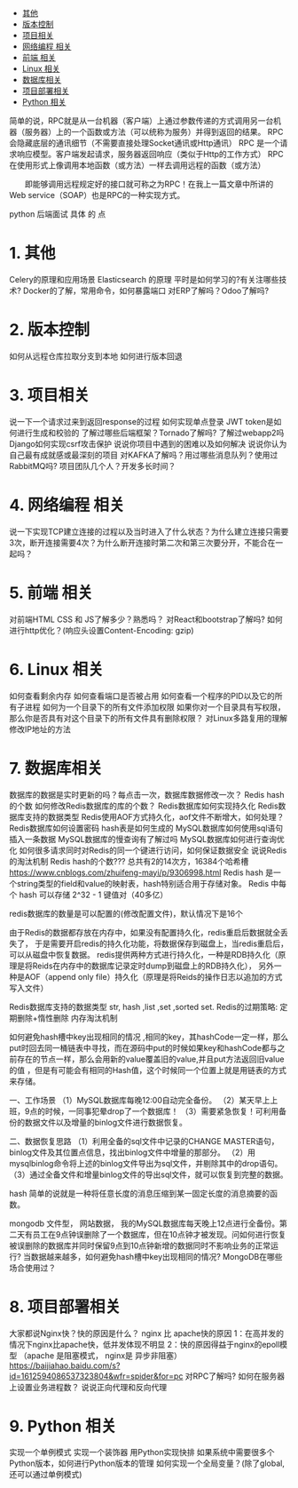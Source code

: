<!-- TOC -->

- [其他](#其他)
- [版本控制](#版本控制)
- [项目相关](#项目相关)
- [网络编程 相关](#网络编程-相关)
- [前端 相关](#前端-相关)
- [Linux 相关](#linux-相关)
- [数据库相关](#数据库相关)
- [项目部署相关](#项目部署相关)
- [Python 相关](#python-相关)

<!-- /TOC -->
简单的说，RPC就是从一台机器（客户端）上通过参数传递的方式调用另一台机器（服务器）上的一个函数或方法（可以统称为服务）并得到返回的结果。
    RPC 会隐藏底层的通讯细节（不需要直接处理Socket通讯或Http通讯）
    RPC 是一个请求响应模型。客户端发起请求，服务器返回响应（类似于Http的工作方式）
    RPC 在使用形式上像调用本地函数（或方法）一样去调用远程的函数（或方法）

　　即能够调用远程规定好的接口就可称之为RPC！在我上一篇文章中所讲的Web service（SOAP）也是RPC的一种实现方式。



python 后端面试  具体 的 点

# 1. 其他
Celery的原理和应用场景
Elasticsearch 的原理
平时是如何学习的?有关注哪些技术?
Docker的了解，常用命令，如何暴露端口
对ERP了解吗？Odoo了解吗?

# 2. 版本控制
如何从远程仓库拉取分支到本地
如何进行版本回退

# 3. 项目相关
说一下一个请求过来到返回response的过程
如何实现单点登录
JWT token是如何进行生成和校验的
了解过哪些后端框架？Tornado了解吗?
了解过webapp2吗
Django如何实现csrf攻击保护
说说你项目中遇到的困难以及如何解决
说说你认为自己最有成就感或最深刻的项目
对KAFKA了解吗？用过哪些消息队列？使用过RabbitMQ吗?
项目团队几个人？开发多长时间？

# 4. 网络编程 相关
说一下实现TCP建立连接的过程以及当时进入了什么状态？为什么建立连接只需要3次，断开连接需要4次？为什么断开连接时第二次和第三次要分开，不能合在一起吗？

# 5. 前端 相关
对前端HTML CSS 和 JS了解多少？熟悉吗？
对React和bootstrap了解吗?
如何进行http优化？(响应头设置Content-Encoding: gzip)

# 6. Linux 相关
如何查看剩余内存
如何查看端口是否被占用
如何查看一个程序的PID以及它的所有子进程
如何为一个目录下的所有文件添加权限
如果你对一个目录具有写权限，那么你是否具有对这个目录下的所有文件具有删除权限？
对Linux多路复用的理解
修改IP地址的方法

# 7. 数据库相关
数据库的数据是实时更新的吗？每点击一次，数据库数据修改一次？
Redis hash的个数
如何修改Redis数据库的库的个数？
Redis数据库如何实现持久化
Redis数据库支持的数据类型
Redis使用AOF方式持久化，aof文件不断增大，如何处理？
Redis数据库如何设置密码
hash表是如何生成的
MySQL数据库如何使用sql语句插入一条数据
MySQL数据库的慢查询有了解过吗
MySQL数据库如何进行查询优化
如何很多请求同时对Redis的同一个键进行访问，如何保证数据安全
说说Redis的淘汰机制
Redis hash的个数???
总共有2的14次方，16384个哈希槽   https://www.cnblogs.com/zhuifeng-mayi/p/9306998.html
Redis hash 是一个string类型的field和value的映射表，hash特别适合用于存储对象。
Redis 中每个 hash 可以存储 2^32 - 1 键值对（40多亿）

redis数据库的数量是可以配置的(修改配置文件)，默认情况下是16个

由于Redis的数据都存放在内存中，如果没有配置持久化，redis重启后数据就全丢失了，
于是需要开启redis的持久化功能，将数据保存到磁盘上，当redis重启后，可以从磁盘中恢复数据。
redis提供两种方式进行持久化，一种是RDB持久化（原理是将Reids在内存中的数据库记录定时dump到磁盘上的RDB持久化），
另外一种是AOF（append only file）持久化（原理是将Reids的操作日志以追加的方式写入文件）


Redis数据库支持的数据类型   str, hash ,list ,set ,sorted set.
 Redis的过期策略:   定期删除+惰性删除
 内存淘汰机制

如何避免hash槽中key出现相同的情况
,相同的key，其hashCode一定一样，那么put时回去同一桶链表中寻找，而在源码中put的时候如果key和hashCode都与之前存在的节点一样，那么会用新的value覆盖旧的value,并且put方法返回旧value的值
，但是有可能会有相同的Hash值，这个时候同一个位置上就是用链表的方式来存储。

一、工作场景
（1）MySQL数据库每晚12:00自动完全备份。
（2）某天早上上班，9点的时候，一同事犯晕drop了一个数据库！
（3）需要紧急恢复！可利用备份的数据文件以及增量的binlog文件进行数据恢复。

二、数据恢复思路
（1）利用全备的sql文件中记录的CHANGE MASTER语句，binlog文件及其位置点信息，找出binlog文件中增量的那部分。
（2）用mysqlbinlog命令将上述的binlog文件导出为sql文件，并剔除其中的drop语句。
（3）通过全备文件和增量binlog文件的导出sql文件，就可以恢复到完整的数据。


hash  简单的说就是一种将任意长度的消息压缩到某一固定长度的消息摘要的函数。


mongodb   文件型， 网站数据，
我的MySQL数据库每天晚上12点进行全备份。第二天有员工在9点钟误删除了一个数据库，但在10点钟才被发现。问如何进行恢复被误删除的数据库并同时保留9点到10点钟新增的数据同时不影响业务的正常运行?
当数据越来越多，如何避免hash槽中key出现相同的情况?
MongoDB在哪些场合使用过？

# 8. 项目部署相关
大家都说Nginx快？快的原因是什么？
nginx 比 apache快的原因
1：在高并发的情况下nginx比apache快，低并发体现不明显
2：快的原因得益于nginx的epoll模型  （apache 是阻塞模式， nginx是 异步非阻塞）
https://baijiahao.baidu.com/s?id=1612594086537323804&wfr=spider&for=pc
对RPC了解吗?
如何在服务器上设置业务进程数？
说说正向代理和反向代理

# 9. Python 相关
实现一个单例模式
实现一个装饰器
用Python实现快排
如果系统中需要很多个Python版本，如何进行Python版本的管理
如何实现一个全局变量？(除了global,还可以通过单例模式)